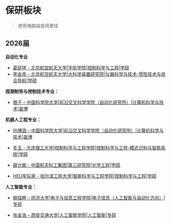 # 保研板块

> 使用电脑端食用更佳

## 2026届
**自动化专业**<br>

- [葛庭瑄 - 北京航空航天大学|宇航学院|控制科学与工程|学硕](./CompSci/2026/cases/tingxuange.md)<br>
- [李金彦 - 北京航空航天大学|大科学装置研究院|仪器科学与技术-惯性技术与组合导航|学硕](./CompSci/2026/cases/jinyanli.md)<br>

**探测制导与控制技术专业：**<br>

- [ 橙子 – 中国科学院大学|前沿交叉科学学院（自动化研究所）|计算机科学与技术|直博](./CompSci/2026/cases/zhijinchen.md)<br>

**机器人工程专业：**<br>

- [ 孙博涵 – 中国科学院大学|前沿交叉科学学院（自动化研究所）|计算机科学与技术|直博](./CompSci/2026/cases/bohansun.md)<br>

- [冬玉 - 大连理工大学|控制科学与工程学院|控制科学与工程-模式识别与智能系统|学硕](./CompSci/2026/cases/dongyu.md)<br>

- [薛允阁 - 中国航天科工集团|第三研究院|光学工程|学硕](./CompSci/2026/cases/yungexue.md)<br>

- [HEU牢玩家 - 哈尔滨工程大学|智能科学与工程学院|控制科学与工程|学硕](./CompSci/2026/cases/laowanjia.md)<br>

**人工智能专业：**<br>

- [ 柳佳睦 – 同济大学|电子与信息工程学院|电子信息（人工智能与自动化方向）|专硕](./CompSci/2026/cases/jiamuliu.md)<br>

- [ 张金浩 – 西安交通大学|人工智能学院|人工智能|专硕](./CompSci/2026/cases/jinhaozhang.md)<br>